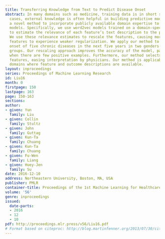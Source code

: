 ```yaml
---
title: Transferring Knowledge from Text to Predict Disease Onset
abstract: In many domains such as medicine, training data is in short supply. In such
  cases, external knowledge is often helpful in building predictive models. We propose
  a novel method to incorporate publicly available domain expertise to build accurate
  models. Specifically, we use word2vec models trained on a domain-specific corpus
  to estimate the relevance of each feature’s text description to the prediction problem.
  We use these relevance estimates to rescale the features, causing more important
  features to experience weaker regularization. We apply our method to predict the
  onset of five chronic diseases in the next five years in two genders and two age
  groups. Our rescaling approach improves the accuracy of the model, particularly
  when there are few positive examples. Furthermore, our method selects 60% fewer
  features, easing interpretation by physicians. Our method is applicable to other
  domains where feature and outcome descriptions are available.
layout: inproceedings
series: Proceedings of Machine Learning Research
id: Liu16
month: 0
firstpage: 150
lastpage: 163
page: 150-163
sections: 
author:
- given: Yun
  family: Liu
- given: Collin
  family: Stultz
- given: John
  family: Guttag
- given: Kun-Ta
  family: Chuang
- given: Kun-Ta
  family: Chuang
- given: Fu-Wen
  family: Liang
- given: Huey-Jen
  family: Su
date: 2016-12-10
address: Northeastern University, Boston, MA, USA
publisher: PMLR
container-title: Proceedings of the 1st Machine Learning for Healthcare Conference
volume: '56'
genre: inproceedings
issued:
  date-parts:
  - 2016
  - 12
  - 10
pdf: http://proceedings.mlr.press/v56/Liu16.pdf
# Format based on citeproc: http://blog.martinfenner.org/2013/07/30/citeproc-yaml-for-bibliographies/
---
```

